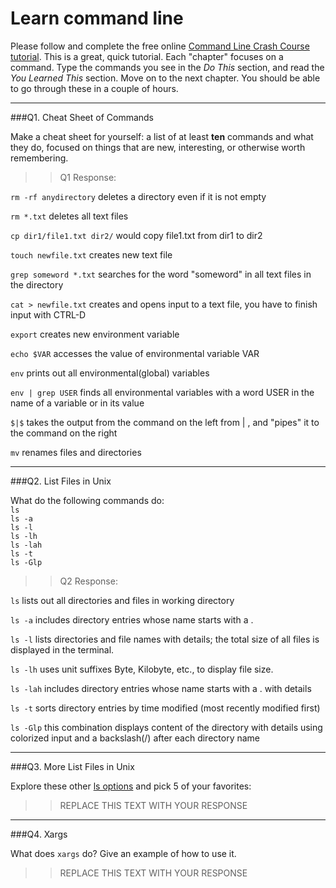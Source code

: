 # Learn command line

Please follow and complete the free online [Command Line Crash Course
tutorial](http://cli.learncodethehardway.org/book/). This is a great,
quick tutorial. Each "chapter" focuses on a command. Type the commands
you see in the _Do This_ section, and read the _You Learned This_
section. Move on to the next chapter. You should be able to go through
these in a couple of hours.

---

###Q1.  Cheat Sheet of Commands  

Make a cheat sheet for yourself: a list of at least **ten** commands and what they do, focused on things that are new, interesting, or otherwise worth remembering.

> > Q1 Response:

```rm -rf anydirectory``` deletes a directory even if it is not empty


```rm *.txt``` deletes all text files


```cp dir1/file1.txt dir2/``` would copy file1.txt from dir1 to dir2


```touch newfile.txt``` creates new text file


```grep someword *.txt``` searches for the word "someword" in all text files in the directory


```cat > newfile.txt``` creates and opens input to a text file, you have to finish input with CTRL-D


```export``` creates new environment variable


```echo $VAR``` accesses the value of environmental variable VAR


```env``` prints out all environmental(global) variables


```env | grep USER``` finds all environmental variables with a word USER in the name of a variable or in its value


```$|$``` takes the output from the command on the left from | , and "pipes" it to the command on the right


```mv``` renames files and directories


---

###Q2.  List Files in Unix   

What do the following commands do:  
`ls`  
`ls -a`  
`ls -l`  
`ls -lh`  
`ls -lah`  
`ls -t`  
`ls -Glp`  

> > Q2 Response:

`ls` lists out all directories and files in working directory


`ls -a` includes directory entries whose name starts with a .


`ls -l` lists directories and file names with details; the total size of all files is displayed in the terminal.


`ls -lh` uses unit suffixes Byte, Kilobyte, etc., to display file size.


`ls -lah` includes directory entries whose name starts with a . with details

`ls -t` sorts directory entries by time modified (most recently modified first) 

`ls -Glp` this combination displays content of the directory with details using colorized input and a backslash(/) after each directory name

---

###Q3.  More List Files in Unix  

Explore these other [ls options](http://www.techonthenet.com/unix/basic/ls.php) and pick 5 of your favorites:

> > REPLACE THIS TEXT WITH YOUR RESPONSE

---

###Q4.  Xargs   

What does `xargs` do? Give an example of how to use it.

> > REPLACE THIS TEXT WITH YOUR RESPONSE

 

